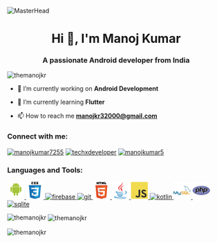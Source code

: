 ![MasterHead](https://user-images.githubusercontent.com/88922867/195992222-55c97f69-d7cc-4927-8876-988cb94b0056.gif)

<h1 align="center">Hi 👋, I'm Manoj Kumar</h1>

<h3 align="center">A passionate Android developer from India</h3>
<!-- <img align="right" width ="400" alt="coding" src ="https://user-images.githubusercontent.com/88922867/195992352-dec39ebd-cfd5-46e6-b5a4-ffb3d5e323ea.gif"> -->
<p align="left"> <img src="https://komarev.com/ghpvc/?username=themanojkr&label=Profile%20views&color=0e75b6&style=flat" alt="themanojkr" /> </p>


- 🔭 I’m currently working on **Android Development**

- 🌱 I’m currently learning **Flutter**

- 📫 How to reach me **manojkr32000@gmail.com**

<h3 align="left">Connect with me:</h3>
<p align="left">
<a href="https://linkedin.com/in/manojkumar7255" target="blank"><img align="center" src="https://raw.githubusercontent.com/rahuldkjain/github-profile-readme-generator/master/src/images/icons/Social/linked-in-alt.svg" alt="manojkumar7255" height="30" width="40" /></a>
<a href="https://instagram.com/techxdeveloper" target="blank"><img align="center" src="https://raw.githubusercontent.com/rahuldkjain/github-profile-readme-generator/master/src/images/icons/Social/instagram.svg" alt="techxdeveloper" height="30" width="40" /></a>
<a href="https://www.codechef.com/users/manojkumar5" target="blank"><img align="center" src="https://cdn.jsdelivr.net/npm/simple-icons@3.1.0/icons/codechef.svg" alt="manojkumar5" height="30" width="40" /></a>
</p>

<h3 align="left">Languages and Tools:</h3>
<p align="left"> <a href="https://developer.android.com" target="_blank" rel="noreferrer"> <img src="https://raw.githubusercontent.com/devicons/devicon/master/icons/android/android-original-wordmark.svg" alt="android" width="40" height="40"/> </a> <a href="https://www.w3schools.com/css/" target="_blank" rel="noreferrer"> <img src="https://raw.githubusercontent.com/devicons/devicon/master/icons/css3/css3-original-wordmark.svg" alt="css3" width="40" height="40"/> </a> <a href="https://firebase.google.com/" target="_blank" rel="noreferrer"> <img src="https://www.vectorlogo.zone/logos/firebase/firebase-icon.svg" alt="firebase" width="40" height="40"/> </a> <a href="https://git-scm.com/" target="_blank" rel="noreferrer"> <img src="https://www.vectorlogo.zone/logos/git-scm/git-scm-icon.svg" alt="git" width="40" height="40"/> </a> <a href="https://www.w3.org/html/" target="_blank" rel="noreferrer"> <img src="https://raw.githubusercontent.com/devicons/devicon/master/icons/html5/html5-original-wordmark.svg" alt="html5" width="40" height="40"/> </a> <a href="https://www.java.com" target="_blank" rel="noreferrer"> <img src="https://raw.githubusercontent.com/devicons/devicon/master/icons/java/java-original.svg" alt="java" width="40" height="40"/> </a> <a href="https://developer.mozilla.org/en-US/docs/Web/JavaScript" target="_blank" rel="noreferrer"> <img src="https://raw.githubusercontent.com/devicons/devicon/master/icons/javascript/javascript-original.svg" alt="javascript" width="40" height="40"/> </a> <a href="https://kotlinlang.org" target="_blank" rel="noreferrer"> <img src="https://www.vectorlogo.zone/logos/kotlinlang/kotlinlang-icon.svg" alt="kotlin" width="40" height="40"/> </a> <a href="https://www.mysql.com/" target="_blank" rel="noreferrer"> <img src="https://raw.githubusercontent.com/devicons/devicon/master/icons/mysql/mysql-original-wordmark.svg" alt="mysql" width="40" height="40"/> </a> <a href="https://www.php.net" target="_blank" rel="noreferrer"> <img src="https://raw.githubusercontent.com/devicons/devicon/master/icons/php/php-original.svg" alt="php" width="40" height="40"/> </a> <a href="https://www.sqlite.org/" target="_blank" rel="noreferrer"> <img src="https://www.vectorlogo.zone/logos/sqlite/sqlite-icon.svg" alt="sqlite" width="40" height="40"/> </a> </p>

<p><img align="left" src="https://github-readme-stats.vercel.app/api/top-langs?username=themanojkr&show_icons=true&locale=en&layout=compact" alt="themanojkr" /></p>

<p>&nbsp;<img align="center" src="https://github-readme-stats.vercel.app/api?username=themanojkr&show_icons=true&locale=en" alt="themanojkr" /></p>

<p><img align="center" src="https://github-readme-streak-stats.herokuapp.com/?user=themanojkr&" alt="themanojkr" /></p>


